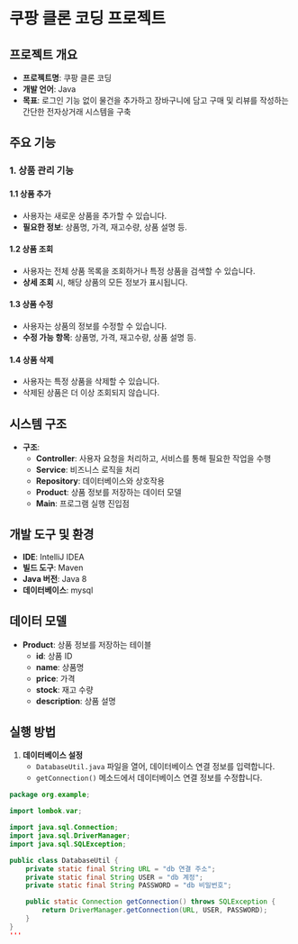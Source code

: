 # 쿠팡 클론 코딩 프로젝트

## 프로젝트 개요
- **프로젝트명**: 쿠팡 클론 코딩
- **개발 언어**: Java
- **목표**: 로그인 기능 없이 물건을 추가하고 장바구니에 담고 구매 및 리뷰를 작성하는 간단한 전자상거래 시스템을 구축

## 주요 기능

### 1. 상품 관리 기능
#### 1.1 상품 추가
- 사용자는 새로운 상품을 추가할 수 있습니다.
- **필요한 정보**: 상품명, 가격, 재고수량, 상품 설명 등.

#### 1.2 상품 조회
- 사용자는 전체 상품 목록을 조회하거나 특정 상품을 검색할 수 있습니다.
- **상세 조회** 시, 해당 상품의 모든 정보가 표시됩니다.

#### 1.3 상품 수정
- 사용자는 상품의 정보를 수정할 수 있습니다.
- **수정 가능 항목**: 상품명, 가격, 재고수량, 상품 설명 등.

#### 1.4 상품 삭제
- 사용자는 특정 상품을 삭제할 수 있습니다.
- 삭제된 상품은 더 이상 조회되지 않습니다.

## 시스템 구조
- **구조**:
    - **Controller**: 사용자 요청을 처리하고, 서비스를 통해 필요한 작업을 수행
    - **Service**: 비즈니스 로직을 처리
    - **Repository**: 데이터베이스와 상호작용
    - **Product**: 상품 정보를 저장하는 데이터 모델
    - **Main**: 프로그램 실행 진입점

## 개발 도구 및 환경
- **IDE**: IntelliJ IDEA
- **빌드 도구**: Maven
- **Java 버전**: Java 8
- **데이터베이스**: mysql

## 데이터 모델
- **Product**: 상품 정보를 저장하는 테이블
    - **id**: 상품 ID
    - **name**: 상품명
    - **price**: 가격
    - **stock**: 재고 수량
    - **description**: 상품 설명

## 실행 방법
1. **데이터베이스 설정**
    - `DatabaseUtil.java` 파일을 열어, 데이터베이스 연결 정보를 입력합니다.
    - `getConnection()` 메소드에서 데이터베이스 연결 정보를 수정합니다.
```java
package org.example;

import lombok.var;

import java.sql.Connection;
import java.sql.DriverManager;
import java.sql.SQLException;

public class DatabaseUtil {
    private static final String URL = "db 연결 주소";
    private static final String USER = "db 계정";
    private static final String PASSWORD = "db 비밀번호";

    public static Connection getConnection() throws SQLException {
        return DriverManager.getConnection(URL, USER, PASSWORD);
    }
}
'''

